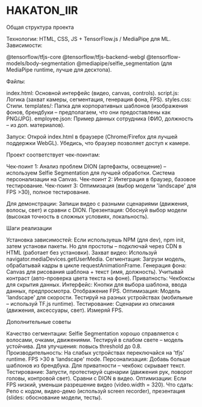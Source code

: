 # HAKATON_IIR

Общая структура проекта

Технологии: HTML, CSS, JS + TensorFlow.js / MediaPipe для ML.
Зависимости:

@tensorflow/tfjs-core
@tensorflow/tfjs-backend-webgl
@tensorflow-models/body-segmentation
@mediapipe/selfie_segmentation (для MediaPipe runtime, лучше для десктопа).


Файлы:

index.html: Основной интерфейс (видео, canvas, controls).
script.js: Логика (захват камеры, сегментация, генерация фона, FPS).
styles.css: Стили.
templates/: Папка для корпоративных шаблонов (изображения фонов, брендбуки – предполагаем, что они предоставлены как PNG/JPG).
employee.json: Пример данных сотрудника (ФИО, должность – из доп. материалов).


Запуск: Открой index.html в браузере (Chrome/Firefox для лучшей поддержки WebGL). Убедись, что браузер позволяет доступ к камере.


Проект соответствует чек-поинтам:

Чек-поинт 1: Анализ проблем DION (артефакты, освещение) – используем Selfie Segmentation для лучшей обработки. Система персонализации на Canvas.
Чек-поинт 2: Интеграция в браузер, базовое тестирование.
Чек-поинт 3: Оптимизация (выбор модели 'landscape' для FPS >30), полное тестирование.

Для демонстрации: Запиши видео с разными сценариями (движения, волосы, свет) и сравни с DION. Презентация: Обоснуй выбор модели (высокая точность в сложных условиях, локальность).


Шаги реализации

Установка зависимостей: Если используешь NPM (для dev), npm init, затем установи пакеты. Но для простоты – подключай через CDN в HTML (работает без установки).
Захват видео: Используй navigator.mediaDevices.getUserMedia.
Сегментация: Загрузи модель, обрабатывай кадры в цикле requestAnimationFrame.
Генерация фона: Canvas для рисования шаблона + текст (имя, должность). Учитывай контраст (авто-проверка цвета текста на фоне). Приватность: Чекбоксы для скрытия данных.
Интерфейс: Кнопки для выбора шаблона, ввода данных, предпросмотра. Отображение FPS.
Оптимизация: Модель 'landscape' для скорости. Тестируй на разных устройствах (мобильные – используй TF.js runtime).
Тестирование: Сценарии из описания (движения, аксессуары, свет). Измеряй FPS.




Дополнительные советы

Качество сегментации: Selfie Segmentation хорошо справляется с волосами, очками, движениями. Тестируй в слабом свете – модель устойчива. Для улучшения: повысь threshold до 0.8.
Производительность: На слабых устройствах переключайся на 'tfjs' runtime. FPS >30 в 'landscape' mode.
Персонализация: Добавь больше шаблонов из брендбука. Для приватности – чекбокс скрывает текст.
Тестирование: Запусти, протестируй сценарии (движения рук, поворот головы, контровой свет). Сравни с DION в видео.
Оптимизации: Если FPS низкий, уменьши разрешение видео (video.width = 320).
Что сдать: Репо с кодом, видео-демо (используй screen recorder), презентация (slides: обоснование модели, тесты).
